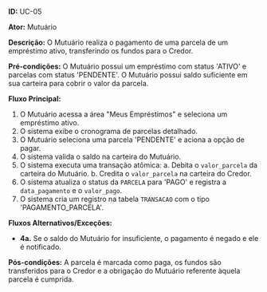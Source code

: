 **ID:** UC-05

**Ator:** Mutuário

**Descrição:** O Mutuário realiza o pagamento de uma parcela de um empréstimo ativo, transferindo os fundos para o Credor.

**Pré-condições:** O Mutuário possui um empréstimo com status 'ATIVO' e parcelas com status 'PENDENTE'. O Mutuário possui saldo suficiente em sua carteira para cobrir o valor da parcela.

**Fluxo Principal:**

1. O Mutuário acessa a área "Meus Empréstimos" e seleciona um empréstimo ativo.
2. O sistema exibe o cronograma de parcelas detalhado.
3. O Mutuário seleciona uma parcela 'PENDENTE' e aciona a opção de pagar.
4. O sistema valida o saldo na carteira do Mutuário.
5. O sistema executa uma transação atômica:
    a. Debita o `valor_parcela` da carteira do Mutuário.
    b. Credita o `valor_parcela` na carteira do Credor.
6. O sistema atualiza o status da `PARCELA` para 'PAGO' e registra a `data_pagamento` e o `valor_pago`.
7. O sistema cria um registro na tabela `TRANSACAO` com o tipo 'PAGAMENTO_PARCELA'.

**Fluxos Alternativos/Exceções:**

*   **4a.** Se o saldo do Mutuário for insuficiente, o pagamento é negado e ele é notificado.

**Pós-condições:** A parcela é marcada como paga, os fundos são transferidos para o Credor e a obrigação do Mutuário referente àquela parcela é cumprida.
